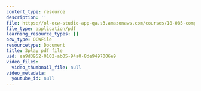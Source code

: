 ```yaml
---
content_type: resource
description: ''
file: https://ol-ocw-studio-app-qa.s3.amazonaws.com/courses/18-085-computational-science-and-engineering-i-fall-2008/ea9d39520102ab0594a08de9497006e9_tkyv1D1tZGg.pdf
file_type: application/pdf
learning_resource_types: []
ocw_type: OCWFile
resourcetype: Document
title: 3play pdf file
uid: ea9d3952-0102-ab05-94a0-8de9497006e9
video_files:
  video_thumbnail_file: null
video_metadata:
  youtube_id: null
---
```

